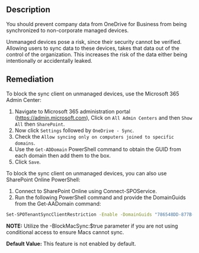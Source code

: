 ## Description

You should prevent company data from OneDrive for Business from being synchronized to non-corporate managed devices.

Unmanaged devices pose a risk, since their security cannot be verified. Allowing users to sync data to these devices, takes that data out of the control of the organization. This increases the risk of the data either being intentionally or accidentally leaked.

## Remediation

To block the sync client on unmanaged devices, use the Microsoft 365 Admin Center:

1. Navigate to Microsoft 365 administration portal (https://admin.microsoft.com), Click on `All Admin Centers` and then `Show All` then `SharePoint`.
2. Now click `Settings` followed by `OneDrive - Sync`.
3. Check the `Allow syncing only on computers joined to specific domains`.
4. Use the `Get-ADDomain` PowerShell command to obtain the GUID from each domain then add them to the box.
5. Click `Save`.

To block the sync client on unmanaged devices, you can also use SharePoint Online PowerShell:

1. Connect to SharePoint Online using Connect-SPOService.
2. Run the following PowerShell command and provide the DomainGuids from the Get-AADomain command:

```bash
Set-SPOTenantSyncClientRestriction -Enable -DomainGuids "786548DD-877B-4760-A749-6B1EFBC1190A; 877564FF-877B-4760-A749-6B1EFBC1190A"
```

**NOTE:** Utilize the -BlockMacSync:$true parameter if you are not using conditional access to ensure Macs cannot sync.

**Default Value:** This feature is not enabled by default.